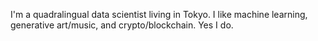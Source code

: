<!--
.. title: About Me
.. slug: about-me
.. date: 2022-07-25 16:49:27 UTC+09:00
.. tags: 
.. category: 
.. link: 
.. description: 
.. type: text
-->

I'm a quadralingual data scientist living in Tokyo. 
I like machine learning, generative art/music, and crypto/blockchain.    Yes I do.


